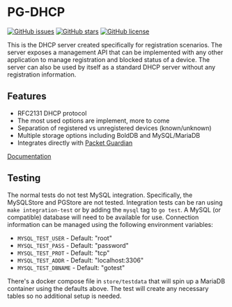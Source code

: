 # PG-DHCP

[![GitHub issues](https://img.shields.io/github/issues/packet-guardian/pg-dhcp.svg)](https://github.com/packet-guardian/pg-dhcp/issues)
[![GitHub stars](https://img.shields.io/github/stars/packet-guardian/pg-dhcp.svg)](https://github.com/packet-guardian/pg-dhcp/stargazers)
[![GitHub license](https://img.shields.io/badge/license-New%20BSD-blue.svg)](https://raw.githubusercontent.com/packet-guardian/pg-dhcp/master/LICENSE)

This is the DHCP server created specifically for registration scenarios. The
server exposes a management API that can be implemented with any other application
to manage registration and blocked status of a device. The server can also be
used by itself as a standard DHCP server without any registration information.

## Features

- RFC2131 DHCP protocol
- The most used options are implement, more to come
- Separation of registered vs unregistered devices (known/unknown)
- Multiple storage options including BoldDB and MySQL/MariaDB
- Integrates directly with [Packet Guardian](https://github.com/packet-guardian/packet-guardian)

[Documentation](docs)

## Testing

The normal tests do not test MySQL integration. Specifically, the MySQLStore and PGStore are not tested. Integration tests can
be ran using `make integration-test` or by adding the `mysql` tag to `go test`. A MySQL (or compatible) database will need to
be available for use. Connection information can be managed using the following environment variables:

- `MYSQL_TEST_USER` - Default: "root"
- `MYSQL_TEST_PASS` - Default: "password"
- `MYSQL_TEST_PROT` - Default: "tcp"
- `MYSQL_TEST_ADDR` - Default: "localhost:3306"
- `MYSQL_TEST_DBNAME` - Default: "gotest"

There's a docker compose file in `store/testdata` that will spin up a MariaDB container using the defaults above. The test will
create any necessary tables so no additional setup is needed.
